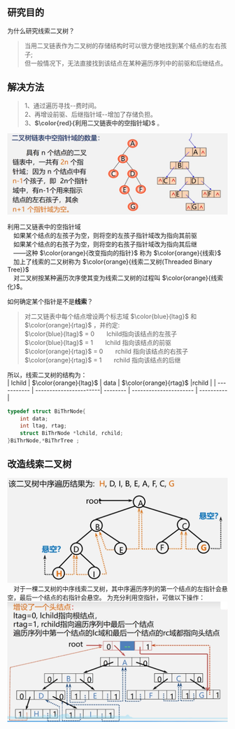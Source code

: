 ## 研究目的
为什么研究线索二叉树？  
>当用二叉链表作为二叉树的存储结构时可以很方便地找到某个结点的左右孩子;  
>但一般情况下，无法直接找到该结点在某种遍历序列中的前驱和后继结点。  

## 解决方法  
>1、通过遍历寻找--费时间。  
>2、再增设前驱、后继指针域--增加了存储负担。  
>3、**$\color{red}{利用二又链表中的空指针域}$** 。

<div><img src="./images/二叉链表空指针域数量.png"> </img></div>  

利用二又链表中的空指针域  
　如果某个结点的左孩子为空，则将空的左孩子指针域改为指向其前驱  
　如果某个结点的右孩子为空，则将空的右孩子指针域改为指向其后继  
　——这种 $\color{orange}{改变指向的指针}$ 称为 $\color{orange}{线索}$  
　加上了线索的二又树称为 $\color{orange}{线索二叉树(Threaded Binary Tree)}$  
　对二叉树按某种遍历次序使其变为线索二叉树的过程叫 $\color{orange}{线索化}$。  

 如何确定某个指针是不是**线索**？  
>对二又链表中每个结点增设两个标志域 $\color{blue}{ltag}$ 和 $\color{orange}{rtag}$ ，并约定:   
>$\color{blue}{ltag}$ = 0　　lchild指向该结点的左孩子  
>$\color{blue}{ltag}$ = 1　　lchild 指向该结点的前驱  
>$\color{orange}{rtag}$ = 0　　rchild 指向该结点的右孩子  
>$\color{orange}{rtag}$ = 1　　rchild 指向该结点的后继  

所以，线索二叉树的结构为：  
|   lchild    | $\color{orange}{ltag}$ |  data    | $\color{orange}{rtag}$ |rchild      |
| ----------- | -----------------------| -------- | ---------------------- | ---------- |
```cpp
typedef struct BiThrNode{
    int data;
    int ltag, rtag;
    struct BiThrNode *lchild, rchild;
}BiThrNode,*BiThrTree ;
```
## 改造线索二叉树
<div><img src="./images/线索二叉树悬空指针.png"> </img></div>
　对于一棵二叉树的中序线索二叉树，其中序遍历序列的第一个结点的左指针会悬空，最后一个结点的右指针会悬空。  
为充分利用空指针，可做以下操作：
<div><img src="./images/增加头结点的线索二叉树.png"> </img></div>
